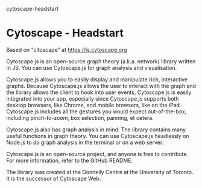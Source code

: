 cytoscape-headstart
# Cytoscape - Headstart

Based on "citoscape" at https://js.cytoscape.org 

Cytoscape.js is an open-source graph theory (a.k.a. network) library written in JS. You can use Cytoscape.js for graph analysis and visualisation.

Cytoscape.js allows you to easily display and manipulate rich, interactive graphs. Because Cytoscape.js allows the user to interact with the graph and the library allows the client to hook into user events, Cytoscape.js is easily integrated into your app, especially since Cytoscape.js supports both desktop browsers, like Chrome, and mobile browsers, like on the iPad. Cytoscape.js includes all the gestures you would expect out-of-the-box, including pinch-to-zoom, box selection, panning, et cetera.

Cytoscape.js also has graph analysis in mind: The library contains many useful functions in graph theory. You can use Cytoscape.js headlessly on Node.js to do graph analysis in the terminal or on a web server.

Cytoscape.js is an open-source project, and anyone is free to contribute. For more information, refer to the GitHub README.

The library was created at the Donnelly Centre at the University of Toronto. It is the successor of Cytoscape Web.
